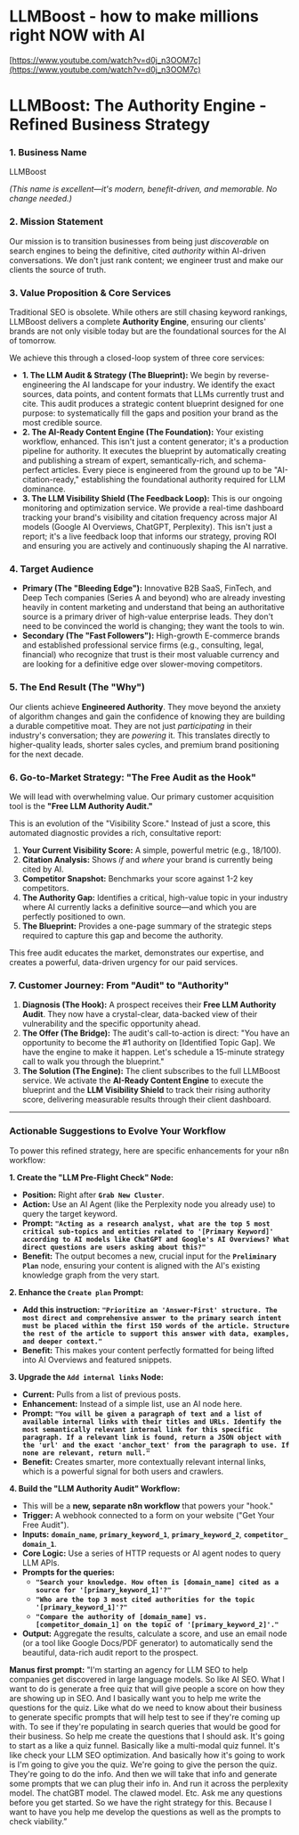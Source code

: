 # LLMBoost - how to make millions right NOW with AI

[https://www.youtube.com/watch?v=d0j_n3OOM7c](https://www.youtube.com/watch?v=d0j_n3OOM7c)

# **LLMBoost: The Authority Engine - Refined Business Strategy**

### **1. Business Name**

LLMBoost

*(This name is excellent—it's modern, benefit-driven, and memorable. No change needed.)*

### **2. Mission Statement**

Our mission is to transition businesses from being just *discoverable* on search engines to being the definitive, cited *authority* within AI-driven conversations. We don't just rank content; we engineer trust and make our clients the source of truth.

### **3. Value Proposition & Core Services**

Traditional SEO is obsolete. While others are still chasing keyword rankings, LLMBoost delivers a complete **Authority Engine**, ensuring our clients' brands are not only visible today but are the foundational sources for the AI of tomorrow.

We achieve this through a closed-loop system of three core services:

- **1. The LLM Audit & Strategy (The Blueprint):** We begin by reverse-engineering the AI landscape for your industry. We identify the exact sources, data points, and content formats that LLMs currently trust and cite. This audit produces a strategic content blueprint designed for one purpose: to systematically fill the gaps and position your brand as the most credible source.
- **2. The AI-Ready Content Engine (The Foundation):** Your existing workflow, enhanced. This isn't just a content generator; it's a production pipeline for authority. It executes the blueprint by automatically creating and publishing a stream of expert, semantically-rich, and schema-perfect articles. Every piece is engineered from the ground up to be "AI-citation-ready," establishing the foundational authority required for LLM dominance.
- **3. The LLM Visibility Shield (The Feedback Loop):** This is our ongoing monitoring and optimization service. We provide a real-time dashboard tracking your brand's visibility and citation frequency across major AI models (Google AI Overviews, ChatGPT, Perplexity). This isn't just a report; it's a live feedback loop that informs our strategy, proving ROI and ensuring you are actively and continuously shaping the AI narrative.

### **4. Target Audience**

- **Primary (The "Bleeding Edge"):** Innovative B2B SaaS, FinTech, and Deep Tech companies (Series A and beyond) who are already investing heavily in content marketing and understand that being an authoritative source is a primary driver of high-value enterprise leads. They don't need to be convinced the world is changing; they want the tools to win.
- **Secondary (The "Fast Followers"):** High-growth E-commerce brands and established professional service firms (e.g., consulting, legal, financial) who recognize that trust is their most valuable currency and are looking for a definitive edge over slower-moving competitors.

### **5. The End Result (The "Why")**

Our clients achieve **Engineered Authority**. They move beyond the anxiety of algorithm changes and gain the confidence of knowing they are building a durable competitive moat. They are not just *participating* in their industry's conversation; they are *powering* it. This translates directly to higher-quality leads, shorter sales cycles, and premium brand positioning for the next decade.

### **6. Go-to-Market Strategy: "The Free Audit as the Hook"**

We will lead with overwhelming value. Our primary customer acquisition tool is the **"Free LLM Authority Audit."**

This is an evolution of the "Visibility Score." Instead of just a score, this automated diagnostic provides a rich, consultative report:

1. **Your Current Visibility Score:** A simple, powerful metric (e.g., 18/100).
2. **Citation Analysis:** Shows *if* and *where* your brand is currently being cited by AI.
3. **Competitor Snapshot:** Benchmarks your score against 1-2 key competitors.
4. **The Authority Gap:** Identifies a critical, high-value topic in your industry where AI currently lacks a definitive source—and which you are perfectly positioned to own.
5. **The Blueprint:** Provides a one-page summary of the strategic steps required to capture this gap and become the authority.

This free audit educates the market, demonstrates our expertise, and creates a powerful, data-driven urgency for our paid services.

### **7. Customer Journey: From "Audit" to "Authority"**

1. **Diagnosis (The Hook):** A prospect receives their **Free LLM Authority Audit**. They now have a crystal-clear, data-backed view of their vulnerability and the specific opportunity ahead.
2. **The Offer (The Bridge):** The audit's call-to-action is direct: "You have an opportunity to become the #1 authority on [Identified Topic Gap]. We have the engine to make it happen. Let's schedule a 15-minute strategy call to walk you through the blueprint."
3. **The Solution (The Engine):** The client subscribes to the full LLMBoost service. We activate the **AI-Ready Content Engine** to execute the blueprint and the **LLM Visibility Shield** to track their rising authority score, delivering measurable results through their client dashboard.

---

### **Actionable Suggestions to Evolve Your Workflow**

To power this refined strategy, here are specific enhancements for your n8n workflow:

**1. Create the "LLM Pre-Flight Check" Node:**

- **Position:** Right after **`Grab New Cluster`**.
- **Action:** Use an AI Agent (like the Perplexity node you already use) to query the target keyword.
- **Prompt:** **`"Acting as a research analyst, what are the top 5 most critical sub-topics and entities related to '[Primary Keyword]' according to AI models like ChatGPT and Google's AI Overviews? What direct questions are users asking about this?"`**
- **Benefit:** The output becomes a new, crucial input for the **`Preliminary Plan`** node, ensuring your content is aligned with the AI's existing knowledge graph from the very start.

**2. Enhance the `Create plan` Prompt:**

- **Add this instruction:** **`"Prioritize an 'Answer-First' structure. The most direct and comprehensive answer to the primary search intent must be placed within the first 150 words of the article. Structure the rest of the article to support this answer with data, examples, and deeper context."`**
- **Benefit:** This makes your content perfectly formatted for being lifted into AI Overviews and featured snippets.

**3. Upgrade the `Add internal links` Node:**

- **Current:** Pulls from a list of previous posts.
- **Enhancement:** Instead of a simple list, use an AI node here.
- **Prompt:** **`"You will be given a paragraph of text and a list of available internal links with their titles and URLs. Identify the most semantically relevant internal link for this specific paragraph. If a relevant link is found, return a JSON object with the 'url' and the exact 'anchor_text' from the paragraph to use. If none are relevant, return null."`**
- **Benefit:** Creates smarter, more contextually relevant internal links, which is a powerful signal for both users and crawlers.

**4. Build the "LLM Authority Audit" Workflow:**

- This will be a **new, separate n8n workflow** that powers your "hook."
- **Trigger:** A webhook connected to a form on your website ("Get Your Free Audit").
- **Inputs:** **`domain_name`**, **`primary_keyword_1`**, **`primary_keyword_2`**, **`competitor_domain_1`**.
- **Core Logic:** Use a series of HTTP requests or AI agent nodes to query LLM APIs.
- **Prompts for the queries:**
    - **`"Search your knowledge. How often is [domain_name] cited as a source for '[primary_keyword_1]'?"`**
    - **`"Who are the top 3 most cited authorities for the topic '[primary_keyword_1]'?"`**
    - **`"Compare the authority of [domain_name] vs. [competitor_domain_1] on the topic of '[primary_keyword_2]'."`**
- **Output:** Aggregate the results, calculate a score, and use an email node (or a tool like Google Docs/PDF generator) to automatically send the beautiful, data-rich audit report to the prospect.

**Manus first prompt:**
"I'm starting an agency for LLM SEO to help companies get discovered in large language models. So like AI SEO. What I want to do is generate a free quiz that will give people a score on how they are showing up in SEO. And I basically want you to help me write the questions for the quiz. Like what do we need to know about their business to generate specific prompts that will help test to see if they're coming up with. To see if they're populating in search queries that would be good for their business. So help me create the questions that I should ask. It's going to start as a like a quiz funnel. Basically like a multi-modal quiz funnel. It's like check your LLM SEO optimization. And basically how it's going to work is I'm going to give you the quiz. We're going to give the person the quiz. They're going to do the info. And then we will take that info and generate some prompts that we can plug their info in. And run it across the perplexity model. The chatGBT model. The clawed model. Etc. Ask me any questions before you get started. So we have the right strategy for this. Because I want to have you help me develop the questions as well as the prompts to check viability.”